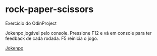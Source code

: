 # rock-paper-scissors
Exercício do OdinProject

Jokenpo jogável pelo console. Pressione F12 e vá em console para ter feedback de cada rodada.
F5 reinicia o jogo.

[Jokenpo](https://atemoia.github.io/rock-paper-scissors/)
